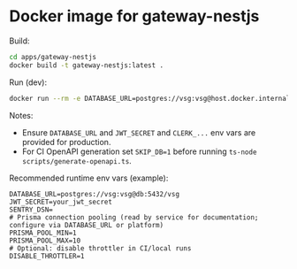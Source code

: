 # Docker image for gateway-nestjs

Build:

```bash
cd apps/gateway-nestjs
docker build -t gateway-nestjs:latest .
```

Run (dev):

```bash
docker run --rm -e DATABASE_URL=postgres://vsg:vsg@host.docker.internal:5432/vsg -p 3001:3001 gateway-nestjs:latest
```

Notes:
- Ensure `DATABASE_URL` and `JWT_SECRET` and `CLERK_...` env vars are provided for production.
- For CI OpenAPI generation set `SKIP_DB=1` before running `ts-node scripts/generate-openapi.ts`.
 
Recommended runtime env vars (example):

```
DATABASE_URL=postgres://vsg:vsg@db:5432/vsg
JWT_SECRET=your_jwt_secret
SENTRY_DSN=
# Prisma connection pooling (read by service for documentation; configure via DATABASE_URL or platform)
PRISMA_POOL_MIN=1
PRISMA_POOL_MAX=10
# Optional: disable throttler in CI/local runs
DISABLE_THROTTLER=1
```
